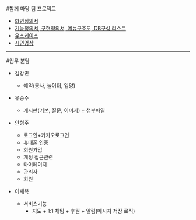 #함께 마당 팀 프로젝트

+ [화면정의서](https://www.figma.com/design/nTh81nva0JrQA1IakEUY2y/%ED%95%A8%EA%B2%8C%EB%A7%88%EB%8B%B9-%ED%99%94%EB%A9%B4%EC%A0%95%EC%9D%98%EC%84%9C?node-id=27-73&t=uppo0fHdFbpJ5gqJ-0)
+ [기능정의서, 구현정의서, 메뉴구조도, DB구성 리스트](https://docs.google.com/spreadsheets/d/11IeV-mdxs4t-SV8Si9VfBWFi8TP4IR0em3ZXPzXKcso/edit?gid=0#gid=0)
+ [유스케이스](https://app.diagrams.net/#G1TyS2MtcFxZIYL2ozCjKoXumwz_kmENtK#%7B%22pageId%22%3A%22aozdoE-P7H4EPuOHVj0a%22%7D)
+ [시연영상](https://youtu.be/S4rcpIbIyo0)
-----------------------------------------------------------------------------------------------------------------

#업무 분담

+ 김강민
  + 예약(봉사, 놀이터, 입양)

+ 유승주
  + 게시판(기본, 질문, 이미지) + 첨부파일 

+ 안형주
  + 로그인+카카오로그인
  + 휴대폰 인증
  + 회원가입
  + 계정 접근관련
  + 마이페이지
  + 관리자
  + 회원

+ 이재복
  + 서비스기능
    + 지도 + 1:1 채팅 + 후원 + 알림(메시지 저장 로직)
